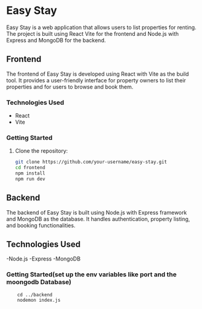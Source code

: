 # Easy Stay

Easy Stay is a web application that allows users to list properties for renting. The project is built using React Vite for the frontend and Node.js with Express and MongoDB for the backend.

## Frontend

The frontend of Easy Stay is developed using React with Vite as the build tool. It provides a user-friendly interface for property owners to list their properties and for users to browse and book them.

### Technologies Used
- React
- Vite

### Getting Started

1. Clone the repository:
   ```bash
   git clone https://github.com/your-username/easy-stay.git
   cd frontend
   npm install
   npm run dev
## Backend
The backend of Easy Stay is built using Node.js with Express framework and MongoDB as the database. It handles authentication, property listing, and booking functionalities.
## Technologies Used
-Node.js
-Express
-MongoDB
### Getting Started(set up the env variables like port and the moongodb Database)
```
    cd ../backend
    nodemon index.js
